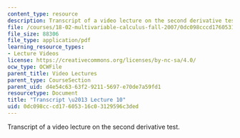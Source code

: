 ```yaml
---
content_type: resource
description: Transcript of a video lecture on the second derivative test.
file: /courses/18-02-multivariable-calculus-fall-2007/0dc098cccd17605316c03129596c3ded_18_022007L10.pdf
file_size: 88306
file_type: application/pdf
learning_resource_types:
- Lecture Videos
license: https://creativecommons.org/licenses/by-nc-sa/4.0/
ocw_type: OCWFile
parent_title: Video Lectures
parent_type: CourseSection
parent_uid: d4e54c63-63f2-9211-5697-e70de7a59fd1
resourcetype: Document
title: "Transcript \u2013 Lecture 10"
uid: 0dc098cc-cd17-6053-16c0-3129596c3ded
---
```

Transcript of a video lecture on the second derivative test.